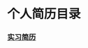 # 个人简历目录
### [实习简历](https://github.com/whisperknight/profile/blob/master/profile_for_internship.md)

